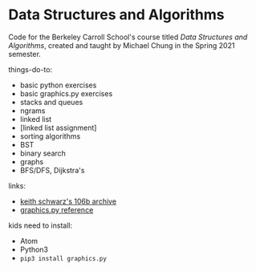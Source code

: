 # Data Structures and Algorithms

Code for the Berkeley Carroll School's course titled _Data Structures and Algorithms_, created and taught by Michael Chung in the Spring 2021 semester.

things-do-to:
- basic python exercises
- basic graphics.py exercises
- stacks and queues
- ngrams
- linked list
- [linked list assignment]
- sorting algorithms
- BST
- binary search
- graphs
- BFS/DFS, Dijkstra's

links:
- [keith schwarz's 106b archive](https://www.keithschwarz.com/cs106b/)
- [graphics.py reference](https://mcsp.wartburg.edu/zelle/python/graphics/graphics/graphref.html)

kids need to install:
- Atom
- Python3
- `pip3 install graphics.py`
